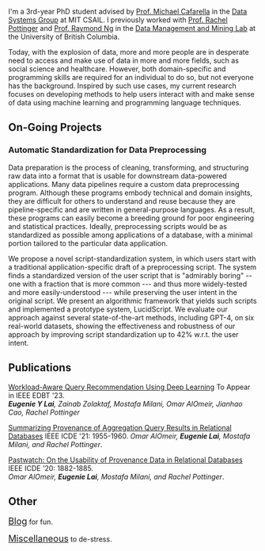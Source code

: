 I'm a 3rd-year PhD student advised by [Prof. Michael Cafarella](https://scholar.google.com/citations?user=r1quzEkAAAAJ&hl=en) in the [Data Systems Group](http://dsg.csail.mit.edu/) at MIT CSAIL. I previously worked with [Prof. Rachel Pottinger](https://www.cs.ubc.ca/~rap/) and [Prof. Raymond Ng](https://www.cs.ubc.ca/~rng/) in the [Data Management and Mining Lab](https://www.cs.ubc.ca/labs/db/research.php) at the University of British Columbia.

Today, with the explosion of data, more and more people are in desperate need to access and make use of data in more and more fields, such as social science and healthcare. However, both domain-specific and programming skills are required for an individual to do so, but not everyone has the background. Inspired by such use cases, my current research focuses on developing methods to help users interact with and make sense of data using machine learning and programming language techniques. 

## On-Going Projects

### Automatic Standardization for Data Preprocessing
Data preparation is the process of cleaning, transforming, and structuring raw data into a format that is usable for downstream data-powered applications. Many data pipelines require a custom data preprocessing program. Although these programs embody technical and domain insights, they are difficult for others to understand and reuse because they are pipeline-specific and are written in general-purpose languages. As a result, these programs can easily become a breeding ground for poor engineering and statistical practices. Ideally, preprocessing scripts would be as standardized as possible among applications of a database, with a minimal portion tailored to the particular data application.  

We propose a novel script-standardization system, in which users start with a traditional application-specific draft of a preprocessing script. The system finds a standardized version of the user script that is "admirably boring" -- one with a fraction that is more common --- and thus more widely-tested and more easily-understood --- while preserving the user intent in the original script. We present an algorithmic framework that yields such scripts and implemented a prototype system, LucidScript. We evaluate our approach against several state-of-the-art methods, including GPT-4, on six real-world datasets, showing the effectiveness and robustness of our approach by improving script standardization up to 42% w.r.t. the user intent.

## Publications
[Workload-Aware Query Recommendation Using Deep Learning](https://openproceedings.org/2023/conf/edbt/paper-173.pdf) To Appear in IEEE EDBT '23.  
*<strong>Eugenie Y Lai</strong>, Zainab Zolaktaf, Mostafa Milani, Omar AlOmeir, Jianhao Cao, Rachel Pottinger*

[Summarizing Provenance of Aggregation Query Results in Relational Databases](https://ieeexplore.ieee.org/abstract/document/9458813) IEEE ICDE '21: 1955-1960. 
*Omar AlOmeir, <strong>Eugenie Lai</strong>, Mostafa Milani, and Rachel Pottinger*.

[Pastwatch: On the Usability of Provenance Data in Relational Databases](https://ieeexplore.ieee.org/abstract/document/9101356) IEEE ICDE '20: 1882-1885.  
*Omar AlOmeir, <strong>Eugenie Lai</strong>, Mostafa Milani, and Rachel Pottinger*.

## Other

<span style="font-size:18px;">[Blog](./blog.html)</span> for fun.

<span style="font-size:18px;">[Miscellaneous](./miscellaneous.html)</span> to de-stress.


